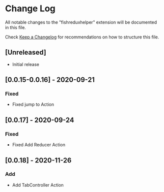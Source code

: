 # Change Log

All notable changes to the "fishreduxhelper" extension will be documented in this file.

Check [Keep a Changelog](http://keepachangelog.com/) for recommendations on how to structure this file.

## [Unreleased]

- Initial release
  
## [0.0.15-0.0.16] - 2020-09-21

### Fixed

- Fixed jump to Action
  
## [0.0.17] - 2020-09-24

### Fixed

- Fixed Add Reducer Action

## [0.0.18] - 2020-11-26

### Add

- Add TabController Action